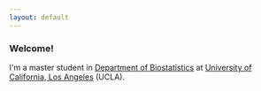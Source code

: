 ```yaml
---
layout: default
---
```


### Welcome!

I'm a master student in [Department of Biostatistics](https://ph.ucla.edu/departments/biostatistics) at [University of California, Los Angeles](http://www.ucla.edu) (UCLA).